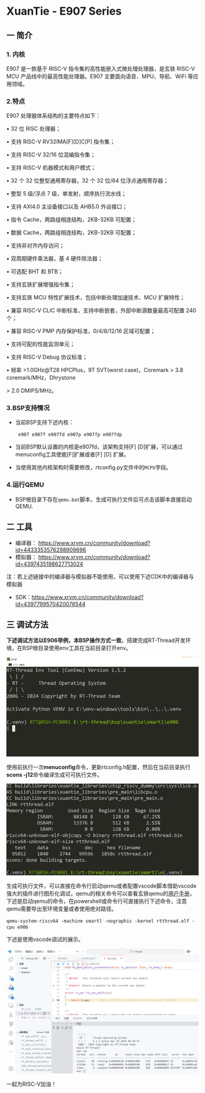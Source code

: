 # XuanTie - E907  Series

## 一 简介

### 1. 内核

E907 是一款基于 RISC-V 指令集的高性能嵌入式微处理处理器，是玄铁 RISC-V MCU 产品线中的最高性能处理器。E907 主要面向语音、MPU、导航、WiFi 等应用领域。

### 2.特点

E907 处理器体系结构的主要特点如下：

• 32 位 RISC 处理器；

• 支持 RISC-V RV32IMA[F][D]C[P] 指令集；

• 支持 RISC-V 32/16 位混编指令集；

• 支持 RISC-V 机器模式和用户模式；

• 32 个 32 位整型通用寄存器，32 个 32 位/64 位浮点通用寄存器；

• 整型 5 级/浮点 7 级，单发射，顺序执行流水线；

• 支持 AXI4.0 主设备接口以及 AHB5.0 外设接口；

• 指令 Cache，两路组相连结构，2KB-32KB 可配置；

• 数据 Cache，两路组相连结构，2KB-32KB 可配置；

• 支持非对齐内存访问；

• 双周期硬件乘法器，基 4 硬件除法器；

• 可选配 BHT 和 BTB；

• 支持玄铁扩展增强指令集；

• 支持玄铁 MCU 特性扩展技术，包括中断处理加速技术、MCU 扩展特性；

• 兼容 RISC-V CLIC 中断标准，支持中断嵌套，外部中断源数量最高可配置 240 个；

• 兼容 RISC-V PMP 内存保护标准，0/4/8/12/16 区域可配置；

• 支持可配的性能监测单元；

• 支持 RISC-V Debug 协议标准；

• 频率 >1.0GHz@T28 HPCPlus，9T SVT(worst case)，Coremark > 3.8 coremark/MHz，Dhrystone

\> 2.0 DMIPS/MHz。

### 3.BSP支持情况

- 当前BSP支持下述内核：

  ```asciiarmor
   e907 e907f e907fd e907p e907fp e907fdp 
  ```

- 当前BSP默认设置的内核是e907fd，该架构支持[F] [D]扩展，可以通过menuconfig工具使能[F]扩展或者[F] [D] 扩展。

- 当使用其他内核架构时需要修改，rtconfig.py文件中的`MCPU`字段。

### 4.运行QEMU

- BSP根目录下存在`qemu.bat`脚本，生成可执行文件后可点击该脚本直接启动QEMU.

## 二 工具

- 编译器： https://www.xrvm.cn/community/download?id=4433353576298909696
- 模拟器： https://www.xrvm.cn/community/download?id=4397435198627713024

注：若上述链接中的编译器与模拟器不能使用，可以使用下述CDK中的编译器与模拟器

- SDK：https://www.xrvm.cn/community/download?id=4397799570420076544

## 三 调试方法

**下述调试方法以E906举例，本BSP操作方式一致**，搭建完成RT-Thread开发环境，在BSP根目录使用env工具在当前目录打开env。

![](figures/1.env.png)

使用前执行一次**menuconfig**命令，更新rtconfig.h配置，然后在当前目录执行**scons -j12**命令编译生成可可执行文件。

<img src="figures/2.scons.png" alt="env" style="zoom: 95%;" />

生成可执行文件，可以直接在命令行启动qemu或者配置vscode脚本借助vscode强大的插件进行图形化调试，qemu的相关命令可以查看玄铁qemu的[用户手册](https://www.xrvm.cn/community/download?id=4397435198627713024)，下述是启动qemu的命令，在powershell或命令行可直接执行下述命令，注意qemu需要导出至环境变量或者使用绝对路径。

```shell
qemu-system-riscv64 -machine smartl -nographic -kernel rtthread.elf -cpu e906
```

下述是使用vscode调试的展示。

<img src="figures/3.vscode.png" alt="env" style="zoom: 63%;" />

一起为RISC-V加油！